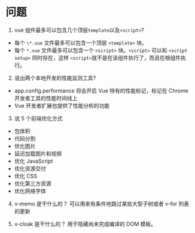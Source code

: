# 问题

1. vue 组件最多可以包含几个顶层`template`以及`<script>`?

- 每个 `\*.vue` 文件最多可以包含一个顶层 `<template>` 块。
- 每个 `*.vue` 文件最多可以包含一个 `<script>` 块。`<script>` 可以和 `<script setup>` 同时存在，这样 `<script>`就不是在该组件执行了，而且在根组件执行。

2. 说出两个本地开发的性能监测工具?

- app.config.performance 将会开启 Vue 特有的性能标记，标记在 Chrome 开发者工具的性能时间线上
- Vue 开发者扩展也提供了性能分析的功能

3. 说 5 个前端优化方式

- 包体积
- 代码分割
- 优化图片
- 延迟加载图片和视频
- 优化 JavaScript
- 优化资源交付
- 优化 CSS
- 优化第三方资源
- 优化网络字体

4. v-memo 是干什么的？
   可以用来有条件地跳过某些大型子树或者 v-for 列表的更新

5. v-cloak 是干什么的？
   用于隐藏尚未完成编译的 DOM 模板。
